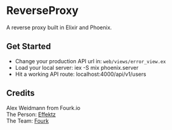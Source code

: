 # ReverseProxy
A reverse proxy built in Elixir and Phoenix.

## Get Started
* Change your production API url in: `web/views/error_view.ex` 
* Load your local server: iex -S mix phoenix.server
* Hit a working API route: localhost:4000/api/v1/users

## Credits
Alex Weidmann from Fourk.io  
The Person: [Effektz](https://twitter.com/effektz)  
The Team: [Fourk](http://fourk.io)
